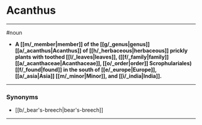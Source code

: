 # Acanthus
---
#noun
- **A [[m/_member|member]] of the [[g/_genus|genus]] [[a/_acanthus|Acanthus]] of [[h/_herbaceous|herbaceous]] prickly plants with toothed [[l/_leaves|leaves]], ([[f/_family|family]] [[a/_acanthaceae|Acanthaceae]], [[o/_order|order]] Scrophulariales) [[f/_found|found]] in the south of [[e/_europe|Europe]], [[a/_asia|Asia]] [[m/_minor|Minor]], and [[i/_india|India]].**
---
### Synonyms
- [[b/_bear's-breech|bear's-breech]]
---
